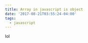 ```yaml
---
title: Array in javascript is object
date: '2017-08-21T03:55:24-04:00'
tags:
  - javascript
---
```

lol
